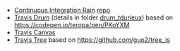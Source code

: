 * [Continuous Integration Rain](https://travis.durieux.me/rain.html) [repo](https://travis-ci.com/tdurieux/travis-listener/)
* [Travis Drum](https://kth.github.io/ci-hackathon/drum_tdurieux) (details in folder [drum_tdurieux](/solutions/tdurieux_drum_tdurieux)) based on https://codepen.io/teropa/pen/PKoYXM
* [Travis Canvas](https://travis.durieux.me/canvas.html) 
* [Travis Tree](https://travis.durieux.me/tree/) based on https://github.com/guo2/tree_js